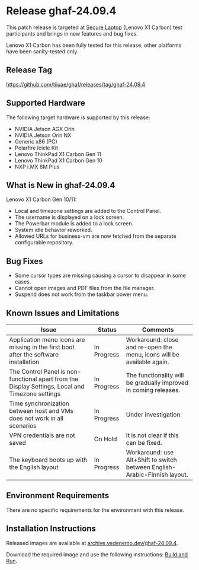 <!--
    Copyright 2022-2024 TII (SSRC) and the Ghaf contributors
    SPDX-License-Identifier: CC-BY-SA-4.0
-->

# Release ghaf-24.09.4

This patch release is targeted at [Secure Laptop](../scenarios/showcases.md#secure-laptop) (Lenovo X1 Carbon) test participants and brings in new features and bug fixes.

Lenovo X1 Carbon has been fully tested for this release, other platforms have been sanity-tested only.


## Release Tag

<https://github.com/tiiuae/ghaf/releases/tag/ghaf-24.09.4>


## Supported Hardware

The following target hardware is supported by this release:

* NVIDIA Jetson AGX Orin
* NVIDIA Jetson Orin NX
* Generic x86 (PC)
* Polarfire Icicle Kit
* Lenovo ThinkPad X1 Carbon Gen 11
* Lenovo ThinkPad X1 Carbon Gen 10
* NXP i.MX 8M Plus


## What is New in ghaf-24.09.4

Lenovo X1 Carbon Gen 10/11:

  * Local and timezone settings are added to the Control Panel.
  * The username is displayed on a lock screen.
  * The Powerbar module is added to a lock screen.
  * System idle behavior reworked.
  * Allowed URLs for business-vm are now fetched from the separate configurable repository.


## Bug Fixes

* Some cursor types are missing causing a cursor to disappear in some cases.
* Cannot open images and PDF files from the file manager.
* Suspend does not work from the taskbar power menu.


## Known Issues and Limitations

| Issue           | Status      | Comments                             |
|-----------------|-------------|--------------------------------------|
| Application menu icons are missing in the first boot after the software installation   | In Progress | Workaround: close and re-open the menu, icons will be available again. |
| The Control Panel is non-functional apart from the Display Settings, Local and Timezone settings   | In Progress | The functionality will be gradually improved in coming releases. |
| Time synchronization between host and VMs does not work in all scenarios  | In Progress | Under investigation. |
| VPN credentials are not saved  | On Hold | It is not clear if this can be fixed. |
| The keyboard boots up with the English layout   | In Progress | Workaround: use Alt+Shift to switch between English-Arabic-Finnish layout. |


## Environment Requirements

There are no specific requirements for the environment with this release.


## Installation Instructions

Released images are available at [archive.vedenemo.dev/ghaf-24.09.4](https://archive.vedenemo.dev/ghaf-24.09.4/).

Download the required image and use the following instructions: [Build and Run](../ref_impl/build_and_run.md).

